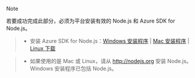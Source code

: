 > [!NOTE]
> 若要成功完成此部分，必须为平台安装有效的 Node.js 和 Azure SDK for Node.js。

>* 安装 Azure SDK for Node.js：<a href="http://go.microsoft.com/fwlink/?LinkId=254279">Windows 安装程序</a> | <a href="http://go.microsoft.com/fwlink/?LinkId=253471">Mac 安装程序</a> | <a href="http://go.microsoft.com/fwlink/?LinkId=253472">Linux 下载</a></li>

>* 如果使用的是 Mac 或 Linux，请从 <a href="http://nodejs.org">http://nodejs.org</a> 安装 Node.js。 Windows 安装程序已包括 Node.js。